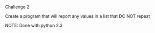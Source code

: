 Challenge 2

Create a program that will report any values in a list that DO NOT repeat


NOTE: Done with python 2.3